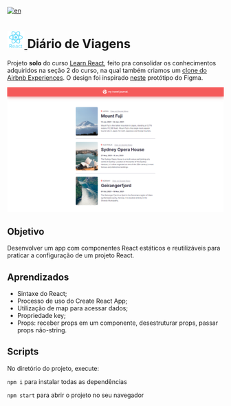 [![en](https://img.shields.io/badge/lang-en-red.svg)](https://github.com/amandaiscoding/travel-journal-react/blob/master/README-EN.md)

# <a href="https://reactjs.org/" target="_blank" rel="noreferrer"> <img src="https://raw.githubusercontent.com/devicons/devicon/master/icons/react/react-original-wordmark.svg" alt="react" width="40" height="40"/> </a> Diário de Viagens

Projeto <b>solo</b> do curso <a href="https://www.coursera.org/professional-certificates/google-ux-design">Learn React</a>, feito pra consolidar os conhecimentos adquiridos na seção 2 do curso, na qual também criamos um <a href="https://github.com/amandaiscoding/airbnb-clone-react">clone do Airbnb Experiences</a>. O design foi inspirado <a href="https://www.figma.com/file/QG4cOExkdbIbhSfWJhs2gs/Travel-Journal?type=design&node-id=0-1&mode=design&t=iY4MNLrDGf4QFXWy-0">neste</a> protótipo do Figma.

<img src="./public/images/Screenshot 2024-01-29 024926.png">


## Objetivo

Desenvolver um app com componentes React estáticos e reutilizáveis para praticar a configuração de um projeto React.

## Aprendizados

* Sintaxe do React;
* Processo de uso do Create React App;
* Utilização de map para acessar dados;
* Propriedade key;
* Props: receber props em um componente, desestruturar props, passar props não-string.

## Scripts

No diretório do projeto, execute:

`npm i` para instalar todas as dependências

`npm start` para abrir o projeto no seu navegador

